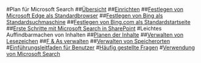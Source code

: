#Plan für Microsoft Search
##[Übersicht](overview-microsoft-search.md)
##[Einrichten](setup-microsoft-search.md)
##[Festlegen von Microsoft Edge als Standardbrowser](set-default-browser.md)
##[Festlegen von Bing als Standardsuchmaschine](set-default-search-engine.md)
##[Festlegen von Bing.com als Standardstartseite](set-default-homepage.md)
##[Erste Schritte mit Microsoft Search in SharePoint](get-started-search-in-sharepoint-online.md)
#Leichtes Auffindbarmachen von Inhalten
##[Planen der Inhalte](plan-your-content.md)
##[Verwalten von Lesezeichen](manage-bookmarks.md)
##[F & As verwalten](manage-qas.md)
##[Verwalten von Speicherorten](manage-locations.md)
#[Einführungsleitfaden für Benutzer](user-adoption-guide.md)
#[Häufig gestellte Fragen](faqs.md)
#[Verwendung von Microsoft Search](use/about-microsoft-search.md)
